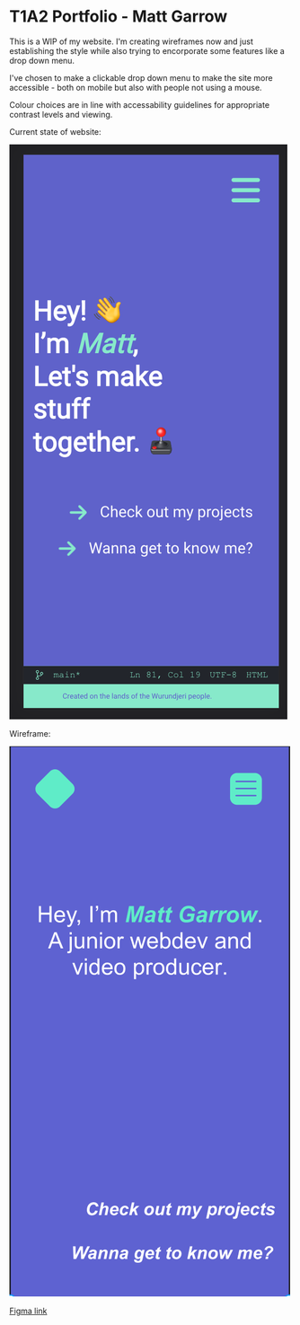 # T1A2 Portfolio - Matt Garrow

This is a WIP of my website. I'm creating wireframes now and just establishing the style while also trying to encorporate some features like a drop down menu.

I've chosen to make a clickable drop down menu to make the site more accessible - both on mobile but also with people not using a mouse.

Colour choices are in line with accessability guidelines for appropriate contrast levels and viewing.

Current state of website:

![WIP Mobile site](./images/Mobile-first%20site.png)

Wireframe:

![Wireframe WIP](./images/WIP%20Index%20wireframe.png)

[Figma link](https://www.figma.com/file/efpb32yzwvxEcuG2w1a3IM/Portfolio)
